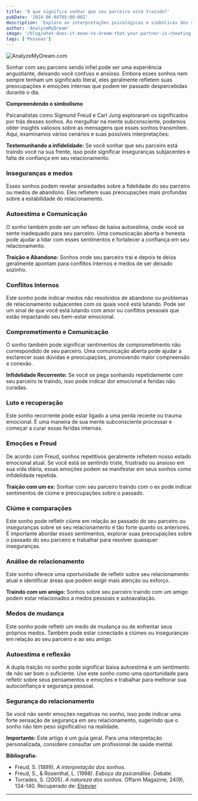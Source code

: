 ```yaml
---
title: 'O que significa sonhar que seu parceiro está traindo?'
pubDate: '2024-06-04T05:00:00Z'
description: 'Explore as interpretações psicológicas e simbólicas dos sonhos em que seu parceiro está traindo para descobrir os significados por trás dessas experiências oníricas.'
author: 'AnalyzeMyDream'
image: '/blog/what-does-it-mean-to-dream-that-your-partner-is-cheating.jpeg'
tags: ['Pessoas']
---
```


![AnalyzeMyDream.com](/blog/what-does-it-mean-to-dream-that-your-partner-is-cheating.jpeg)


Sonhar com seu parceiro sendo infiel pode ser uma experiência angustiante, deixando você confuso e ansioso. Embora esses sonhos nem sempre tenham um significado literal, eles geralmente refletem suas preocupações e emoções internas que podem ter passado despercebidas durante o dia. 

**Compreendendo o simbolismo**

Psicanalistas como Sigmund Freud e Carl Jung exploraram os significados por trás desses sonhos. Ao mergulhar na mente subconsciente, podemos obter insights valiosos sobre as mensagens que esses sonhos transmitem. Aqui, examinamos vários cenários e suas possíveis interpretações:

**Testemunhando a infidelidade:** Se você sonhar que seu parceiro está traindo você na sua frente, isso pode significar inseguranças subjacentes e falta de confiança em seu relacionamento. 

### Inseguranças e medos

Esses sonhos podem revelar ansiedades sobre a fidelidade do seu parceiro ou medos de abandono. Eles refletem suas preocupações mais profundas sobre a estabilidade do relacionamento.

### Autoestima e Comunicação

O sonho também pode ser um reflexo de baixa autoestima, onde você se sente inadequado para seu parceiro. Uma comunicação aberta e honesta pode ajudar a lidar com esses sentimentos e fortalecer a confiança em seu relacionamento.

**Traição e Abandono:** Sonhos onde seu parceiro trai e depois te deixa geralmente apontam para conflitos internos e medos de ser deixado sozinho.

### Conflitos Internos

Este sonho pode indicar medos não resolvidos de abandono ou problemas de relacionamento subjacentes com os quais você está lutando. Pode ser um sinal de que você está lutando com amor ou conflitos pessoais que estão impactando seu bem-estar emocional.

### Comprometimento e Comunicação

O sonho também pode significar sentimentos de comprometimento não correspondido de seu parceiro. Uma comunicação aberta pode ajudar a esclarecer suas dúvidas e preocupações, promovendo maior compreensão e conexão.

**Infidelidade Recorrente:** Se você se pega sonhando repetidamente com seu parceiro te traindo, isso pode indicar dor emocional e feridas não curadas.

### Luto e recuperação

Este sonho recorrente pode estar ligado a uma perda recente ou trauma emocional. É uma maneira de sua mente subconsciente processar e começar a curar essas feridas internas.

### Emoções e Freud

De acordo com Freud, sonhos repetitivos geralmente refletem nosso estado emocional atual. Se você está se sentindo triste, frustrado ou ansioso em sua vida diária, essas emoções podem se manifestar em seus sonhos como infidelidade repetida.

**Traição com um ex:** Sonhar com seu parceiro traindo com o ex pode indicar sentimentos de ciúme e preocupações sobre o passado.

### Ciúme e comparações

Este sonho pode refletir ciúme em relação ao passado do seu parceiro ou inseguranças sobre se seu relacionamento é tão forte quanto os anteriores. É importante abordar esses sentimentos, explorar suas preocupações sobre o passado do seu parceiro e trabalhar para resolver quaisquer inseguranças.

### Análise de relacionamento

Este sonho oferece uma oportunidade de refletir sobre seu relacionamento atual e identificar áreas que podem exigir mais atenção ou esforço.

**Traindo com um amigo:** Sonhos sobre seu parceiro traindo com um amigo podem estar relacionados a medos pessoais e autoavaliação.

### Medos de mudança

Este sonho pode refletir um medo de mudança ou de enfrentar seus próprios medos. Também pode estar conectado a ciúmes ou inseguranças em relação ao seu parceiro e ao seu amigo.

### Autoestima e reflexão

A dupla traição no sonho pode significar baixa autoestima e um sentimento de não ser bom o suficiente. Use este sonho como uma oportunidade para refletir sobre seus pensamentos e emoções e trabalhar para melhorar sua autoconfiança e segurança pessoal.

### Segurança do relacionamento

Se você não sentir emoções negativas no sonho, isso pode indicar uma forte sensação de segurança em seu relacionamento, sugerindo que o sonho não tem peso significativo na realidade.

**Importante:** Este artigo é um guia geral. Para uma interpretação personalizada, considere consultar um profissional de saúde mental.

**Bibliografia:**

* Freud, S. (1899). *A interpretação dos sonhos*.
* Freud, S., & Rosenthal, L. (1998). *Esboço da psicanálise*. Debate.
* Torrades, S. (2005). *A natureza dos sonhos*. Offarm Magazine, 24(9), 134-140. Recuperado de: [Elsevier](https://www.elsevier.es/es-revista-offarm-4-articulo-la-naturaleza-suenos-13079597)

---